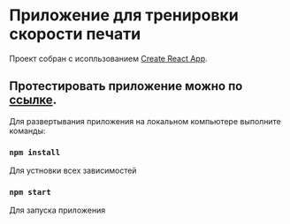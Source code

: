 # Приложение для тренировки скорости печати

Проект собран с исопльзованием [Create React App](https://github.com/facebook/create-react-app).

## Протестировать приложение можно по [ссылке](https://the-click.github.io/Blind-Printing/). 

Для развертывания приложения на локальном компьютере выполните команды:

### `npm install` 

Для устновки всех зависимостей

### `npm start`

Для запуска приложения
